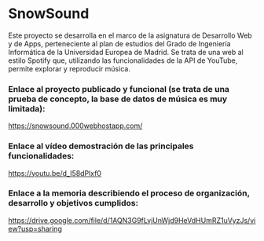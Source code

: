# SnowSound
Este proyecto se desarrolla en el marco de la asignatura de Desarrollo Web y de Apps, perteneciente al plan de estudios del Grado de Ingeniería Informática de la Universidad Europea de Madrid.
Se trata de una web al estilo Spotify que, utilizando las funcionalidades de la API de YouTube, permite explorar y reproducir música.
<br/>
### Enlace al proyecto publicado y funcional (se trata de una prueba de concepto, la base de datos de música es muy limitada):<br/>
https://snowsound.000webhostapp.com/

### Enlace al vídeo demostración de las principales funcionalidades:<br/>
https://youtu.be/d_I58dPlxf0

### Enlace a la memoria describiendo el proceso de organización, desarrollo y objetivos cumplidos:<br/>
https://drive.google.com/file/d/1AQN3G9fLvjUnWjd9HeVdHUmRZ1uVyzJs/view?usp=sharing
